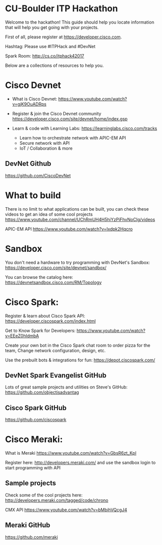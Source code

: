 # CU-Boulder ITP Hackathon

Welcome to the hackathon!  This guide should help you locate information that will help you get going with your projects.

First of all, please register at https://developer.cisco.com.

Hashtag: Please use #ITPHack and #DevNet

Spark Room: http://cs.co/itphack42017

Below are a collections of resources to help you.

# Cisco Devnet

* What is Cisco Devnet: https://www.youtube.com/watch?v=gjK9OuADRps
 
* Register & join the Cisco Devnet community https://developer.cisco.com/site/devnet/home/index.gsp
 
* Learn & code with Learning Labs: https://learninglabs.cisco.com/tracks
  * Learn how to orchestrate network with APIC-EM API
  * Secure network with API 
  * IoT / Collaboration & more
  
## DevNet Github 

https://github.com/CiscoDevNet
 
# What to build

There is no limit to what applications can be built, you can check these videos to get an idea of some cool projects https://www.youtube.com/channel/UChRmUH4H5hiYzPiFhvNoCIg/videos

APIC-EM API https://www.youtube.com/watch?v=Ixdpk2Hqcro
           
# Sandbox

You don't need a hardware to try programming with DevNet's Sandbox: https://developer.cisco.com/site/devnet/sandbox/

You can browse the catalog here: https://devnetsandbox.cisco.com/RM/Topology

  
# Cisco Spark:

Register & learn about Cisco Spark API: https://developer.ciscospark.com/index.html

Get to Know Spark for Developers: https://www.youtube.com/watch?v=EEeZ0hIdmbA

Create your own bot in the Cisco Spark chat room to order pizza for the team, Change network configuration, design, etc.

Use the prebuilt bots & integrations for fun: https://depot.ciscospark.com/

## DevNet Spark Evangelist GitHub

Lots of great sample projects and utilities on Steve's GitHub: https://github.com/objectisadvantag

## Cisco Spark GitHub

https://github.com/ciscospark 
           
# Cisco Meraki:

What is Meraki https://www.youtube.com/watch?v=GbsR6zt_KpI

Register here: http://developers.meraki.com/ and use the sandbox login to start programming with API

## Sample projects

Check some of the cool projects here: http://developers.meraki.com/tagged/code/chrono

CMX API https://www.youtube.com/watch?v=bMbihVQcgJ4

## Meraki GitHub

https://github.com/meraki
